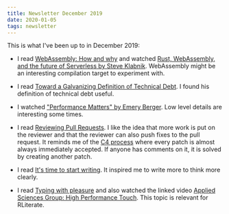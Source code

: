 ```yaml
---
title: Newsletter December 2019
date: 2020-01-05
tags: newsletter
---
```


This is what I've been up to in December 2019:

* I read [WebAssembly: How and
  why](https://blog.logrocket.com/webassembly-how-and-why-559b7f96cd71/) and
  watched [Rust, WebAssembly, and the future of Serverless by Steve
  Klabnik](https://www.youtube.com/watch?v=CMB6AlE1QuI).
  WebAssembly might be an interesting compilation target to experiment with.

* I read [Toward a Galvanizing Definition of Technical
  Debt](https://michaelfeathers.silvrback.com/toward-a-galvanizing-definition-of-technical-debt).
  I found his definition of technical debt useful.

* I watched ["Performance Matters" by Emery
  Berger](https://www.youtube.com/watch?v=r-TLSBdHe1A&feature=emb_logo). Low
  level details are interesting some times.

* I read [Reviewing Pull
  Requests](https://chelseatroy.com/2019/12/18/reviewing-pull-requests/). I
  like the idea that more work is put on the reviewer and that the reviewer can
  also push fixes to the pull request. It reminds me of the [C4
  process](https://rfc.unprotocols.org/spec:1/C4/) where every patch is almost
  always immediately accepted. If anyone has comments on it, it is solved by
  creating another patch.

* I read [It's time to start
  writing](https://alexnixon.github.io/2019/12/10/writing.html). It inspired me
  to write more to think more clearly.

* I read [Typing with pleasure](https://pavelfatin.com/typing-with-pleasure/)
  and also watched the linked video [Applied Sciences Group: High Performance
  Touch](https://www.youtube.com/watch?v=vOvQCPLkPt4). This topic is relevant
  for RLiterate.
